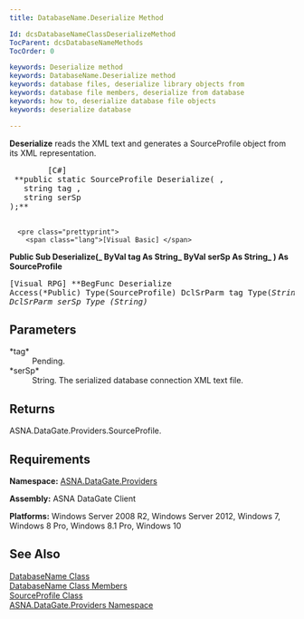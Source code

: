 ```yaml
---
title: DatabaseName.Deserialize Method

Id: dcsDatabaseNameClassDeserializeMethod
TocParent: dcsDatabaseNameMethods
TocOrder: 0

keywords: Deserialize method
keywords: DatabaseName.Deserialize method
keywords: database files, deserialize library objects from
keywords: database file members, deserialize from database
keywords: how to, deserialize database file objects
keywords: deserialize database

---
```


**Deserialize** reads the XML text and generates a SourceProfile object from its XML representation.
<pre class="prettyprint">
        <span class="lang">[C#]</span>
 **public static SourceProfile Deserialize( ,
   string tag ,
   string serSp
);** 
      </pre>
      <pre class="prettyprint">
        <span class="lang">[Visual Basic] </span>
 **Public Sub Deserialize(_ 
   ByVal tag As String_ 
   ByVal serSp As String_
) As SourceProfile** 
      </pre>
      <pre class="prettyprint">
        <span class="lang">[Visual RPG]</span>
 **BegFunc Deserialize Access(*Public) Type(SourceProfile)
   DclSrParm tag   Type(*String)
   DclSrParm serSp Type (*String)** 
      </pre>

## Parameters

<dl>
        <dt>
 *tag* 
        </dt>
        <dd>Pending. </dd>
        <dt>
 *serSp* 
        </dt>
        <dd>String. The serialized database connection XML text file.
							</dd>
</dl>

## Returns

ASNA.DataGate.Providers.SourceProfile.
## Requirements

**Namespace:** [ ASNA.DataGate.Providers](datagate-providers-namespace.html) 

**Assembly:** ASNA DataGate Client

**Platforms:** Windows Server 2008 R2, Windows Server 2012, Windows 7, Windows 8 Pro, Windows 8.1 Pro, Windows 10
## See Also


[DatabaseName Class](database-name-class.html)
      <br />
[DatabaseName Class Members](database-name-members.html)
      <br />
[SourceProfile Class](source-profile-class.html)
      <br />
[ASNA.DataGate.Providers Namespace](datagate-providers-namespace.html)

